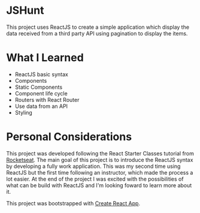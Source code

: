 # JSHunt
This project uses ReactJS to create a simple application which display the data received from a third party API using pagination to display the items.
# What I Learned
- ReactJS basic syntax
- Components
- Static Components
- Component life cycle
- Routers with React Router
- Use data from an API
- Styling
# Personal Considerations
This project was developed following the React Starter Classes tutorial from [Rocketseat](https://rocketseat.com.br/starter). The main goal of this project is to introduce the ReactJS syntax by developing a fully work application. This was my second time using ReactJS but the first time following an instructor, which made the process a lot easier. At the end of the project I was excited with the possibilities of what can be build with ReactJS and I'm looking foward to learn more about it.

This project was bootstrapped with [Create React App](https://github.com/facebook/create-react-app).
